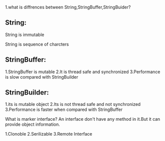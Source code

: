 
1.what is diffrences between String,StringBuffer,StringBuider?

String:
-----------
String is immutable

String is sequence of charcters

StringBuffer:
-----------------
1.StringBuffer is mutable
2.It is thread safe and synchronized
3.Performance is slow compared with StringBuilder

StringBuilder:
----------------
1.its is mutable object
2.Its is not thread safe and not synchronized
3.Performance is faster when compared with StringBuffer

What is marker interface?
An interface don't have any method in it.But it can provide object information.

1.Clonoble
2.Serilizable
3.Remote Interface

